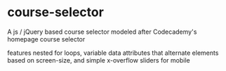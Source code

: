 # course-selector
 A js / jQuery based course selector modeled after Codecademy's homepage course selector 

features nested for loops, variable data attributes that alternate elements based on screen-size, and simple x-overflow sliders for mobile 
